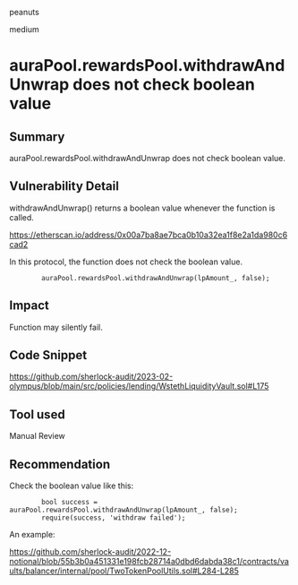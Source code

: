 peanuts

medium

# auraPool.rewardsPool.withdrawAndUnwrap does not check boolean value

## Summary

 auraPool.rewardsPool.withdrawAndUnwrap does not check boolean value.

## Vulnerability Detail

withdrawAndUnwrap() returns a boolean value whenever the function is called.

https://etherscan.io/address/0x00a7ba8ae7bca0b10a32ea1f8e2a1da980c6cad2

In this protocol, the function does not check the boolean value.

```solidity
        auraPool.rewardsPool.withdrawAndUnwrap(lpAmount_, false);
```

## Impact

Function may silently fail.

## Code Snippet

https://github.com/sherlock-audit/2023-02-olympus/blob/main/src/policies/lending/WstethLiquidityVault.sol#L175

## Tool used

Manual Review

## Recommendation

Check the boolean value like this:

```solidity
        bool success = auraPool.rewardsPool.withdrawAndUnwrap(lpAmount_, false);
        require(success, 'withdraw failed');
```

An example: 

https://github.com/sherlock-audit/2022-12-notional/blob/55b3b0a451331e198fcb28714a0dbd6dabda38c1/contracts/vaults/balancer/internal/pool/TwoTokenPoolUtils.sol#L284-L285